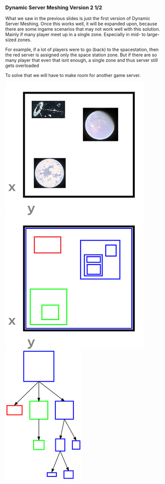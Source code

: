 ### Dynamic Server Meshing Version 2 1/2
What we saw in the previous slides is just the first version of Dynamic Server Meshing. Once this works well, it will be expanded upon, because there are some ingame scenarios that may not work well with this solution. Mainly if many player meet up in a single zone. Especially in mid- to large-sized zones.

For example, if a lot of players were to go (back) to the spacestation, then the red server is assigned only the space station zone. But if there are so many player that even that isnt enough, a single zone and thus server still gets overloaded

To solve that we will have to make room for another game server.

![Image](/images/dynamic_server_meshing/image-07.png)
![Image](/images/dynamic_server_meshing/image-08.png)
![Image](/images/dynamic_server_meshing/image-09.png)
